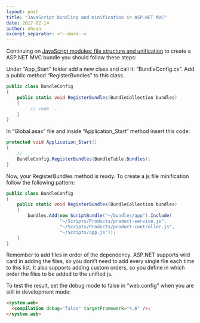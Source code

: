 ```yaml
---
layout: post
title: "JavaScript bundling and minification in ASP.NET MVC"
date: 2017-02-14
author: ehsan
excerpt_separator: <!--more-->
---
```


Continuing on [JavaScript modules: file structure and unification](https://ehsankorhani.com/blog/2017/01/10/JavaScript-file-structure-and-unification) to create a ASP.NET MVC bundle you should follow these steps:

Under “App_Start” folder add a new class and call it: “BundleConfig.cs”. Add a public method “RegisterBundles” to this class.

```csharp
public class BundleConfig
{
    public static void RegisterBundles(BundleCollection bundles)
    {
         // code ...
    }
}
```

<!--more-->
In “Global.asax” file and inside “Application_Start” method insert this code:

```csharp
protected void Application_Start()
{
    // ...
    BundleConfig.RegisterBundles(BundleTable.Bundles);
}
```

Now, your RegisterBundles method is ready.
To create a js file minification follow the following pattern:

```csharp
public class BundleConfig
{
    public static void RegisterBundles(BundleCollection bundles)
    {
        bundles.Add(new ScriptBundle("~/bundles/app").Include(
                    "~/Scripts/Products/product-service.js",
                    "~/Scripts/Products/product-controller.js",
                    "~/Scripts/app.js"));
    }
}
```

Remember to add files in order of the dependency.
ASP.NET supports wild card in adding the files, so you don\’t need to add every single file each time to this list. It also supports adding custom orders, so you define in which order the files to be added to the unified js.

To test the result, set the debug mode to false in “web.config” when you are still in development mode:

```html
<system.web>
  <compilation debug="false" targetFramework="4.6" />;
</system.web>
```
